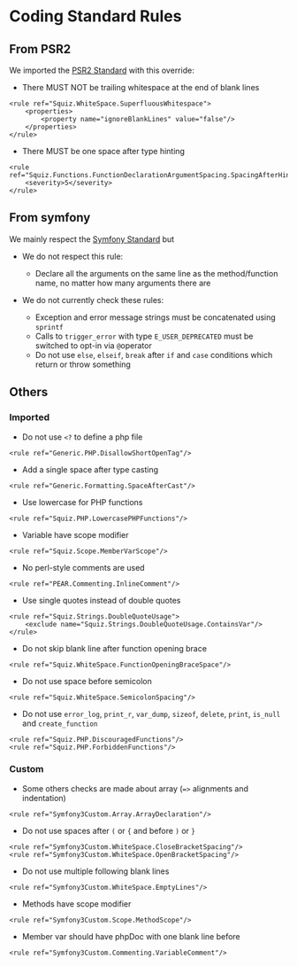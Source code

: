 # Coding Standard Rules
## From PSR2

We imported the [PSR2 Standard](./standards/psr2.md) with this override:

- There MUST NOT be trailing whitespace at the end of blank lines

```
<rule ref="Squiz.WhiteSpace.SuperfluousWhitespace">
    <properties>
        <property name="ignoreBlankLines" value="false"/>
    </properties>
</rule>
```

- There MUST be one space after type hinting

```
<rule ref="Squiz.Functions.FunctionDeclarationArgumentSpacing.SpacingAfterHint">
    <severity>5</severity>
</rule>
```

## From symfony

We mainly respect the [Symfony Standard](./standards/symfony.md) but

- We do not respect this rule:

  - Declare all the arguments on the same line as the method/function name, no matter how many arguments there are

- We do not currently check these rules:

  - Exception and error message strings must be concatenated using `sprintf`
  - Calls to `trigger_error` with type `E_USER_DEPRECATED` must be switched to opt-in via `@`operator
  - Do not use `else`, `elseif`, `break` after `if` and `case` conditions which return or throw something

## Others
### Imported
- Do not use `<?` to define a php file

```
<rule ref="Generic.PHP.DisallowShortOpenTag"/>
```

- Add a single space after type casting

```
<rule ref="Generic.Formatting.SpaceAfterCast"/>
```

- Use lowercase for PHP functions

```
<rule ref="Squiz.PHP.LowercasePHPFunctions"/>
```

- Variable have scope modifier

```
<rule ref="Squiz.Scope.MemberVarScope"/>
```

- No perl-style comments are used

```
<rule ref="PEAR.Commenting.InlineComment"/>
```

- Use single quotes instead of double quotes

```
<rule ref="Squiz.Strings.DoubleQuoteUsage">
    <exclude name="Squiz.Strings.DoubleQuoteUsage.ContainsVar"/>
</rule>
```

- Do not skip blank line after function opening brace

```
<rule ref="Squiz.WhiteSpace.FunctionOpeningBraceSpace"/>
```

- Do not use space before semicolon

```
<rule ref="Squiz.WhiteSpace.SemicolonSpacing"/>
```

- Do not use `error_log`, `print_r`, `var_dump`, `sizeof`, `delete`, `print`, `is_null` and `create_function`

```
<rule ref="Squiz.PHP.DiscouragedFunctions"/>
<rule ref="Squiz.PHP.ForbiddenFunctions"/>
```

### Custom
- Some others checks are made about array (`=>` alignments and indentation)

```
<rule ref="Symfony3Custom.Array.ArrayDeclaration"/>
```

- Do not use spaces after `(` or `{` and before `)` or `}`

```
<rule ref="Symfony3Custom.WhiteSpace.CloseBracketSpacing"/>
<rule ref="Symfony3Custom.WhiteSpace.OpenBracketSpacing"/>
```

- Do not use multiple following blank lines

```
<rule ref="Symfony3Custom.WhiteSpace.EmptyLines"/>
```

- Methods have scope modifier

```
<rule ref="Symfony3Custom.Scope.MethodScope"/>
```

- Member var should have phpDoc with one blank line before

```
<rule ref="Symfony3Custom.Commenting.VariableComment"/>
```
